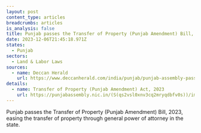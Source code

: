 ```yaml
---
layout: post
content_type: articles
breadcrumbs: articles
is_analysis: false
title: Punjab passes the Transfer of Property (Punjab Amendment) Bill, 2023
date: 2023-12-06T21:45:18.971Z
states:
  - Punjab
sectors:
  - Land & Labor Laws
sources:
  - name: Deccan Herald
    url: https://www.deccanherald.com/india/punjab/punjab-assembly-passes-four-bills-including-canal-and-drainage-bill-2790064
details:
  - name: Transfer of Property (Punjab Amendment) Act, 2023
    url: https://punjabassembly.nic.in/(S(qs2vsl0xnv3cq2mryqdbfv0s))/images/docs/AssemblyFiles/16/173/20231020/Documents/15-PLA-2023%20The%20Transfer%20of%20Property%20(Punjab%20Amendment)%20Bill,%202023.pdf
---
```

Punjab passes the Transfer of Property (Punjab Amendment) Bill, 2023, easing the transfer of property through general power of attorney in the state.